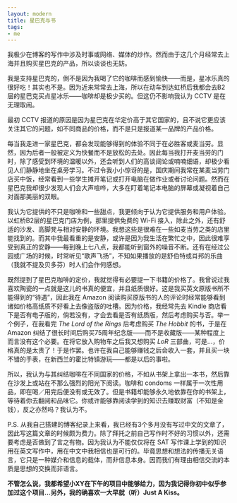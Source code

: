 ```yaml
---
layout: modern
title: 星巴克与书
tags:
- me
---
```


我极少在博客的写作中涉及时事或网络、媒体的炒作。然而由于这几个月经常去上海并且购买星巴克的产品，所以谈谈也无妨。

我是支持星巴克的，倒不是因为我喝了它的咖啡而感到愉快——而是，星冰乐真的很好吃！其实也不是。因为近来常常去上海，所以在动车到达虹桥后我都会去B2层的星巴克买点星冰乐——咖啡却是极少买的。但这仍不影响我认为 CCTV 是在无理取闹。

最初 CCTV 报道的原因是因为星巴克在华定价高于其它国家的，且不说它更应该关注其它的问题，如不同商品的价格，而不是只是报道某一品牌的产品价格。

每当我走进一家星巴克，都会发现能够得到的体验不同于在必胜客或麦当劳。显然，因为后者一般被定义为快餐而不是放松的去处。因此每当我打开麦当劳的门时，除了感受到环境的温暖以外，还会听到人们的高谈阔论或喃喃细语，却极少看见人们静静地坐在桌旁学习。不过令我小小惊讶的是，国庆期间我常在某麦当劳门店买中饭，经常看到一些学生摊开笔记或打开电脑在做作业或者讨论问题。然而在星巴克我却很少发现人们会大声喧哗，大多在盯着笔记本电脑的屏幕或凝视着自己对面那美丽的双眼。

我认为它提供的不只是咖啡和一些甜点，我更倾向于认为它提供服务和用户体验。以虹桥B2层的星巴克门店为例，那里提供免费的 Wi-Fi 接入，除此之外，还有舒适的沙发、高脚凳与相对安静的环境。我想这些是很难在一些如麦当劳之类的店里能找到的。而其中我最看重的是安静，或许是因为我生活在繁忙之中，因此很难享受到真正的安静——每到晚上七八点，我都能听到窗外的噪音不断。还有在经过公园或广场的时候，时常听见“歌声飞扬”，不知如果播放的是舒伯特或肖邦的乐曲（我就不提及贝多芬）时人们会作何感想。

既然提到了星巴克咖啡的定价，我就觉得有必要提一下书籍的价格了。我曾说过我喜欢陶瓷的一点就是这儿的书真的便宜，并且纸质很好。这是我买英文原版书所不能得到的“待遇”，因此我在 Amazon 阅读购买原版书的人的评论时经常能够看到诸如价格高纸质不好看上去像盗版的吐槽。因为价格，我经常先去 Kindle 商店看下是否有电子版的，倘若没有，才会去看是否有纸质版，然后考虑购买与否。举一个例子，在我看完 *The Lord of the Rings* 后考虑购买 *The Hobbit* 的书，于是在 Amazon 纠结了很长时间后购买75周年纪念版——而不是收藏版——某种程度上而言没有这个必要。在将它放入购物车之后我又想购买 *LoR* 三部曲，可是...，价格真的是太贵了！于是作罢。也许在我自己能够赚钱之后会收入一套，并且买一块不错的手表，在新西兰的霍比特镇游玩——都是以后的事啦。

所以，我认为与其纠结咖啡在不同国家的价格，不如从书架上拿出一本书，然后靠在沙发上或站在不那么强烈的阳光下阅读。咖啡和 condoms 一样属于一次性用品，即在喝／用完后便没有或无效了。但是书籍却能够永久地依靠在你的书架上，等待着你去翻阅和品味它。你或许能够靠阅读学到的知识去赚取财富（不知是金钱），反之亦然吗？我认为不。

P.S. 从我自己搭建的博客纪录上来看，我已经有3个多月没有写过中文的文章了，因此写这篇文章的时候颇为费力。除了拜托之前自己写作时不好的习惯以外，还需要考虑是否做到了言之有物。因为我认为不能仅仅将在 SAT 写作课上学到的知识用在英文写作中，用在中文中我相信也是可行的。毕竟思想和想法的传播无关语言，它只是一种媒介和信息的载体，而非信息本身。因而我们有理由相信交流的本质是思想的交换而非语言。

**不管怎么说，我都希望小XY在下午的项目中能够给力，因为我记得你初中似乎参加过这个项目...另外，我的确喜欢一大早就（听）Just A Kiss。**